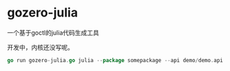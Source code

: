 # gozero-julia
一个基于goctl的julia代码生成工具

开发中，内核还没写呢。

```go
go run gozero-julia.go julia --package somepackage --api demo/demo.api --dir outputdir
```